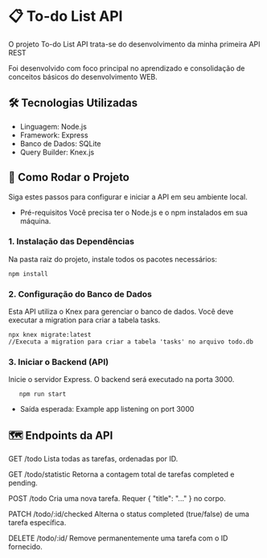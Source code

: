 # 📋 To-do List API
O projeto To-do List API trata-se do desenvolvimento da minha primeira API REST

Foi desenvolvido com foco principal no aprendizado e consolidação de conceitos básicos do desenvolvimento WEB.

## 🛠️ Tecnologias Utilizadas

- Linguagem: Node.js
- Framework:	Express
- Banco de Dados:	SQLite
- Query Builder:	Knex.js

## 🚀 Como Rodar o Projeto
Siga estes passos para configurar e iniciar a API em seu ambiente local.

* Pré-requisitos
Você precisa ter o Node.js e o npm instalados em sua máquina.

### 1. Instalação das Dependências
Na pasta raiz do projeto, instale todos os pacotes necessários:

    npm install

### 2. Configuração do Banco de Dados
Esta API utiliza o Knex para gerenciar o banco de dados. Você deve executar a migration para criar a tabela tasks.

    npx knex migrate:latest
    //Executa a migration para criar a tabela 'tasks' no arquivo todo.db

### 3. Iniciar o Backend (API)
Inicie o servidor Express. O backend será executado na porta 3000.

       npm run start

* Saída esperada: Example app listening on port 3000

## 🗺️ Endpoints da API

GET	/todo	Lista todas as tarefas, ordenadas por ID.

GET	/todo/statistic	Retorna a contagem total de tarefas completed e pending.

POST	/todo	Cria uma nova tarefa. Requer { "title": "..." } no corpo.

PATCH	/todo/:id/checked	Alterna o status completed (true/false) de uma tarefa específica.

DELETE	/todo/:id/	Remove permanentemente uma tarefa com o ID fornecido.
